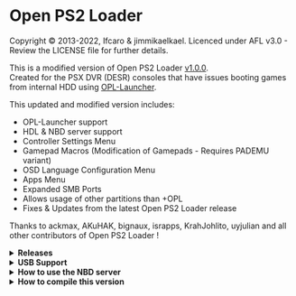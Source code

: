 # Open PS2 Loader

Copyright © 2013-2022, Ifcaro & jimmikaelkael.
Licenced under AFL v3.0 - Review the LICENSE file for further details.

This is a modified version of Open PS2 Loader [v1.0.0](https://github.com/ps2homebrew/Open-PS2-Loader/tree/v1.0.0).</br>
Created for the PSX DVR (DESR) consoles that have issues booting games from internal HDD using [OPL-Launcher](https://github.com/ps2homebrew/OPL-Launcher).

This updated and modified version includes:
- OPL-Launcher support
- HDL & NBD server support
- Controller Settings Menu
- Gamepad Macros (Modification of Gamepads - Requires PADEMU variant)
- OSD Language Configuration Menu
- Apps Menu
- Expanded SMB Ports
- Allows usage of other partitions than +OPL
- Fixes & Updates from the latest Open PS2 Loader release

Thanks to ackmax, AKuHAK, bignaux, israpps, KrahJohlito, uyjulian and all other contributors of Open PS2 Loader !

<details>
  <summary> <b> Releases </b> </summary>
<p>

When you download and extract the latest Open PS2 Loader from this repo, you will receive 5 variants:

| Variant | File Name | Description |
| --------- | ----------- | ----------- |
| `Release` | OPNPS2LD.ELF | Regular OPNPS2LD release with GSM. |
| `ALL` | OPNPS2LD-ALL.ELF | With GSM and all the features below. |
| `IGS` | OPNPS2LD-IGS.ELF | With In-Game Screenshot feature. |
| `PADEMU` | OPNPS2LD-PADEMU.ELF | With Pad emulation for DS3 & DS4. |
| `RTL` | OPNPS2LD-RTL.ELF | With Right-To-Left language support. |

</p>
</details>

<details>
  <summary> <b> USB Support </b> </summary>
<p>

- USB drives must be formatted in FAT32 (MBR)
- You can format large drives in FAT32 with http://ridgecrop.co.uk/index.htm?guiformat.htm
- USBUtil is the recommended tool to install a game on USB drives, it can split games over 4GB. </br> You can get it here: https://www.psx-place.com/threads/usbutil-by-iseko.19048/

</p>
</details>

<details>
  <summary> <b> How to use the NBD server </b> </summary>
<p>

- To connect to the NBD server you will first need an NBD client and driver on your PC.
- The Ceph MSI installer bundles a signed version of the WNBD driver. </br> It can be downloaded from here: https://cloudbase.it/ceph-for-windows/
- Install the client and reboot.
- Open CMD as administrator and run: </br> ```wnbd-client.exe map hdd1 SERVER_IP``` <- Shown in OPL when NBD server started.
- You can now install games with hdl_dump like: </br> ```hdl_dump inject_dvd hdd1: "GAME_TITLE" "ISO_FILE" "BLUS_123.45" *u4```
  - This process can take up to 1-2 hours depending on game size.
- If you want to disconnect from the NBD server, open a Command Prompt as administrator and run: </br> ```wnbd-client.exe unmap hdd1```

</p>
</details>

<details>
  <summary> <b> How to compile this version </b> </summary>
<p>

- Install ps2dev requirements
- Use [ps2dev v1.2.0](https://github.com/ps2dev/ps2dev/releases/tag/v1.2.0)
- Add following code to $PS2SDK/common/include/usbhdfsd-common.h

```
/** Check if fragments exist */
#define USBMASS_IOCTL_CHECK_CHAIN    0x0004
/** Return fragment table **/
#define USBMASS_IOCTL_GET_FRAGLIST   0x0005
/** Get the device number for the block device backing the mass partition */
#define USBMASS_IOCTL_GET_DEVICE_NUMBER     0x0006
```

#### Compile all variants
```make all-variants```
#### Compile with Right-To-Left (RTL) language support
```make RTL=1```
#### Compile with In Game Screenshot (IGS)
```make IGS=1```
#### Compile with Pad Emulator (PADEMU)
```make PADEMU=1```
#### Compile and compress elf with ps2-packer
```make NOT_PACKED=0```
#### Compile uncompressed elf
```make```

</p>
</details>
